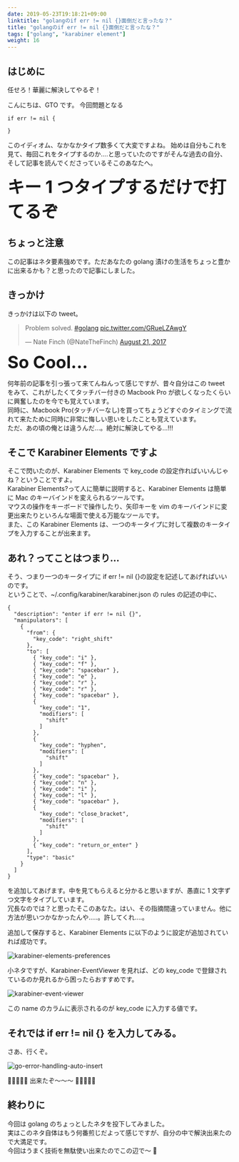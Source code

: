 ```yaml
---
date: 2019-05-23T19:18:21+09:00
linktitle: "golangのif err != nil {}面倒だと言ったな？"
title: "golangのif err != nil {}面倒だと言ったな？"
tags: ["golang", "karabiner element"]
weight: 16
---
```


## はじめに

任せろ！華麗に解決してやるぞ！

こんにちは、GTO です。
今回問題となる

```
if err != nil {

}
```

このイディオム、なかなかタイプ数多くて大変ですよね。
始めは自分もこれを見て、毎回これをタイプするのか....と思っていたのですがそんな過去の自分、そして記事を読んでくださっているそこのあなたへ。

**<font style="font-size:38px;">キー 1 つタイプするだけで打てるぞ</font>**

## ちょっと注意

この記事はネタ要素強めです。ただあなたの golang 漬けの生活をちょっと豊かに出来るかも？と思ったので記事にしました。

## きっかけ

きっかけは以下の tweet。

<blockquote class="twitter-tweet"><p lang="en" dir="ltr">Problem solved. <a href="https://twitter.com/hashtag/golang?src=hash&amp;ref_src=twsrc%5Etfw">#golang</a> <a href="https://t.co/GRueLZAwgY">pic.twitter.com/GRueLZAwgY</a></p>&mdash; Nate Finch (@NateTheFinch) <a href="https://twitter.com/NateTheFinch/status/899730215957561344?ref_src=twsrc%5Etfw">August 21, 2017</a></blockquote> <script async src="https://platform.twitter.com/widgets.js" charset="utf-8"></script>

**<font style="font-size:38px;">So Cool...</font>**

何年前の記事を引っ張って来てんねんって感じですが、昔々自分はこの tweet をみて、これがしたくてタッチバー付きの Macbook Pro が欲しくなったくらいに興奮したのを今でも覚えています。  
同時に、Macbook Pro(タッチバーなし)を買ってちょうどすぐのタイミングで流れて来たために同時に非常に悔しい思いをしたことも覚えています。  
ただ、あの頃の俺とは違うんだ...。絶対に解決してやる...!!!

## そこで Karabiner Elements ですよ

そこで閃いたのが、Karabiner Elements で key_code の設定作ればいいんじゃね？ということですよ。  
Karabiner Elements?って人に簡単に説明すると、Karabiner Elements は簡単に Mac のキーバインドを変えられるツールです。  
マウスの操作をキーボードで操作したり、矢印キーを vim のキーバインドに変更出来たりといろんな場面で使える万能なツールです。  
また、この Karabiner Elements は、一つのキータイプに対して複数のキータイプを入力することが出来ます。

## あれ？ってことはつまり...

そう、つまり一つのキータイプに if err != nil {}の設定を記述してあげればいいのです。  
ということで、~/.config/karabiner/karabiner.json の rules の記述の中に、

```
{
  "description": "enter if err != nil {}",
  "manipulators": [
    {
      "from": {
        "key_code": "right_shift"
      },
      "to": [
        { "key_code": "i" },
        { "key_code": "f" },
        { "key_code": "spacebar" },
        { "key_code": "e" },
        { "key_code": "r" },
        { "key_code": "r" },
        { "key_code": "spacebar" },
        {
          "key_code": "1",
          "modifiers": [
            "shift"
          ]
        },
        {
          "key_code": "hyphen",
          "modifiers": [
            "shift"
          ]
        },
        { "key_code": "spacebar" },
        { "key_code": "n" },
        { "key_code": "i" },
        { "key_code": "l" },
        { "key_code": "spacebar" },
        {
          "key_code": "close_bracket",
          "modifiers": [
            "shift"
          ]
        },
        { "key_code": "return_or_enter" }
      ],
      "type": "basic"
    }
  ]
}
```

を追加してあげます。中を見てもらえると分かると思いますが、愚直に 1 文字ずつ文字をタイプしています。  
冗長なのでは？と思ったそこのあなた。はい、その指摘間違っていません。他に方法が思いつかなかったんや.....。許してくれ....。

追加して保存すると、Karabiner Elements に以下のように設定が追加されていれば成功です。

![karabiner-elements-preferences](/images/2019/auto-insert-golang-error-handling/karabiner-elements-preferences.png)

小ネタですが、Karabiner-EventViewer を見れば、どの key_code で登録されているのか見れるから困ったらおすすめです。

![karabiner-event-viewer](/images/2019/auto-insert-golang-error-handling/karabiner-event-viewer.png)

この name のカラムに表示されるのが key_code に入力する値です。

## それでは if err != nil {} を入力してみる。

さあ、行くぞ。

![go-error-handling-auto-insert](/images/2019/auto-insert-golang-error-handling/go-error-handling-auto-insert.gif)

🎉🎉🎉🎉🎉 出来たぞ〜〜〜 🎉🎉🎉🎉🎉

## 終わりに

今回は golang のちょっとしたネタを投下してみました。  
実はこのネタ自体はもう何番煎じだよって感じですが、自分の中で解決出来たので大満足です。  
今回はうまく技術を無駄使い出来たのでこの辺で〜 👏
